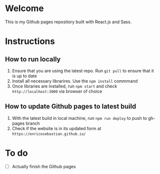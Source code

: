 # Welcome
This is my Github pages repository built with React.js and Sass.

# Instructions
## How to run locally
1. Ensure that you are using the latest repo. Run `git pull` to ensure that it is up to date
1. Install all necessary librarires. Use the `npm install` commmand
1. Once libraries are installed, run `npm start` and check `http://localhost:3000` via browser of choice

## How to update Github pages to latest build
1. With the latest build in local machine, run `npm run deploy` to push to gh-pages branch
1. Check if the website is in its updated form at `https://enricosebastian.github.io/`

# To do
- [ ] Actually finish the Github pages